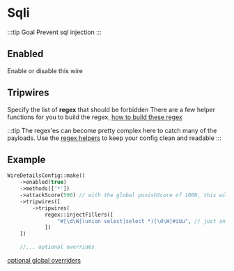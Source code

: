 # Sqli
:::tip Goal
Prevent sql injection
:::

## Enabled
Enable or disable this wire

<!--@include: ./_methods.md-->

<!--@include: ./_attackscore.md-->

## Tripwires
Specify the list of **regex** that should be forbidden
There are a few helper functions for you to build the regex, [how to build these regex](./regex.md)

:::tip
The regex'es can become pretty complex here to catch many of the payloads. Use the [regex helpers](./regex.md) to keep your config clean and readable
:::

## Example
```php
WireDetailsConfig::make()
    ->enabled(true)
    ->methods(['*'])
    ->attackScore(500) // with the global punishScore of 1000, this will block the user/ip on the second attempt
    ->tripwires([
        ->tripwires(
            regex::injectFillers([
                "#[\d\W](union select|select *)[\d\W]#iUu", // just an example, the config contains many more
            ])
    ])
    
    //... optional overrides        
````

[optional global overriders](./optionals.md)
